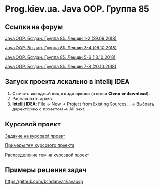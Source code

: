 Prog.kiev.ua. Java OOP. Группа 85
===

## Cсылки на форум

[Java OOP. Богдан. Группа 85. Лекции 1-2 (29.09.2018)](https://prog.kiev.ua/forum/index.php/topic,3894.0.html)

[Java OOP. Богдан. Группа 85. Лекции 3-4 (06.10.2018)](https://prog.kiev.ua/forum/index.php/topic,3907.0.html)

[Java OOP. Богдан. Группа 85. Лекции 5-6 (13.10.2018)](https://prog.kiev.ua/forum/index.php/topic,3925.0.html)

[Java OOP. Богдан. Группа 85. Лекции 7-8 (20.10.2018)](https://prog.kiev.ua/forum/index.php/topic,3937.0.html)

## Запуск проекта локально в Intellij IDEA

1. Скачать исходный код в виде архива (кнопка **Clone or download**).
2. Распаковать архив.
3. **Intellij IDEA**: File -> New -> Project from Existing Sources... -> Выбрать директорию с проектом -> All next...

## Курсовой проект

[Задание на курсовой проект](https://docs.google.com/document/d/1BD_RtdtKI4MZylI_UGOGdE8_d2CZTZnfVCWwirvSVbU/edit)

[Примеры тем курсового проекта](https://docs.google.com/document/d/1pYon-L6ZfPaYPiPBSg0tPbs6HT5B-LKSLjybU08STX8/edit?usp=sharing)

[Распределение тем на курсовой проект](https://docs.google.com/spreadsheets/d/1i6Hf4bsnQIeGoFeAc0l9zjKTDzyD4UPDkF55rbXvcm8/edit?usp=sharing)

## Примеры решения задач

https://github.com/bohdanvan/javaoop
